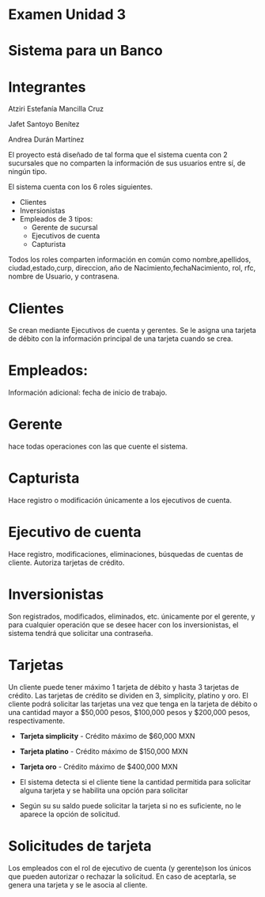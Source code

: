# Examen Unidad 3
# Sistema para un Banco
# Integrantes
Atziri Estefanía Mancilla Cruz

Jafet Santoyo Benítez

Andrea Durán Martínez

El proyecto está diseñado de tal forma que el sistema cuenta con 2 sucursales
que no comparten la información de sus usuarios entre sí, de ningún tipo.

El sistema cuenta con los 6 roles siguientes.

- Clientes
- Inversionistas
- Empleados de 3 tipos: 
    - Gerente de sucursal
    - Ejecutivos de cuenta
    - Capturista

Todos los roles comparten información en común como nombre,apellidos, ciudad,estado,curp, direccion, año de Nacimiento,fechaNacimiento, rol, rfc, nombre de Usuario, y contrasena.

# Clientes
Se crean mediante Ejecutivos de cuenta y gerentes. Se le asigna una tarjeta de débito con la información principal de una tarjeta cuando se crea. 
# Empleados:
Información adicional: fecha de inicio de trabajo. 
# Gerente
hace todas operaciones con las que cuente el sistema.
# Capturista
 Hace registro o modificación únicamente a los ejecutivos de cuenta.
 # Ejecutivo de cuenta
 Hace registro, modificaciones, eliminaciones, búsquedas de cuentas de cliente.
 Autoriza tarjetas de crédito. 
 # Inversionistas
Son registrados, modificados, eliminados, etc. únicamente por el gerente, y para cualquier operación que se desee hacer con los inversionistas, el sistema tendrá que solicitar una contraseña.

# Tarjetas
Un cliente puede tener máximo 1 tarjeta de débito y hasta 3 tarjetas de crédito.
Las tarjetas de crédito se dividen en 3, simplicity, platino y oro.
El cliente podrá solicitar las tarjetas una vez que tenga en la tarjeta de débito o una cantidad mayor a $50,000 pesos, $100,000 pesos y $200,000 pesos, respectivamente.

- **Tarjeta simplicity** - Crédito máximo de $60,000 MXN
- **Tarjeta platino** - Crédito máximo de $150,000 MXN
- **Tarjeta oro** - Crédito máximo de $400,000 MXN

-  El sistema detecta si el cliente tiene la cantidad permitida para solicitar alguna tarjeta y se habilita una opción para solicitar
-  Según su su saldo puede solicitar la tarjeta si no es suficiente, no le aparece la opción de solicitud.
  # Solicitudes de tarjeta
  Los empleados con el rol de ejecutivo de cuenta (y gerente)son los únicos que pueden autorizar o rechazar la solicitud.
En caso de aceptarla, se genera una tarjeta y se le asocia al cliente.
 

